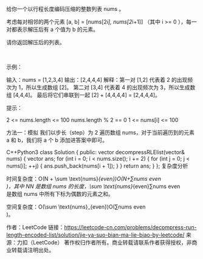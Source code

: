 给你一个以行程长度编码压缩的整数列表 nums 。

考虑每对相邻的两个元素 [a, b] = [nums[2*i], nums[2*i+1]] （其中 i >= 0 ），每一对都表示解压后有 a 个值为 b 的元素。

请你返回解压后的列表。

 

示例：

输入：nums = [1,2,3,4]
输出：[2,4,4,4]
解释：第一对 [1,2] 代表着 2 的出现频次为 1，所以生成数组 [2]。
第二对 [3,4] 代表着 4 的出现频次为 3，所以生成数组 [4,4,4]。
最后将它们串联到一起 [2] + [4,4,4,4] = [2,4,4,4]。
 

提示：

2 <= nums.length <= 100
nums.length % 2 == 0
1 <= nums[i] <= 100


方法一：模拟
我们以步长（step）为 2 遍历数组 nums，对于当前遍历到的元素 a 和 b，我们将 a 个 b 添加进答案中即可。

C++Python3
class Solution {
public:
    vector<int> decompressRLElist(vector<int>& nums) {
        vector<int> ans;
        for (int i = 0; i < nums.size(); i += 2) {
            for (int j = 0; j < nums[i]; ++j) {
                ans.push_back(nums[i + 1]);
            }
        }
        return ans;
    }
};
复杂度分析

时间复杂度：O(N + \sum \text{nums}_{even})O(N+∑nums 
even
​	
 )，其中 NN 是数组 nums 的长度，\sum \text{nums}_{even}∑nums 
even
​	
  是数组 nums 中所有下标为偶数的元素之和。

空间复杂度：O(\sum \text{nums}_{even})O(∑nums 
even
​	
 )。

作者：LeetCode
链接：https://leetcode-cn.com/problems/decompress-run-length-encoded-list/solution/jie-ya-suo-bian-ma-lie-biao-by-leetcode/
来源：力扣（LeetCode）
著作权归作者所有。商业转载请联系作者获得授权，非商业转载请注明出处。